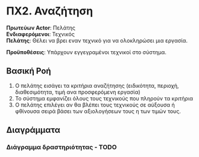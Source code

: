 # ΠΧ2. Αναζήτηση

**Πρωτεύων Actor**: Πελάτης <br>
**Ενδιαφερόμενοι**: Τεχνικός <br>
**Πελάτης**: Θέλει να βρει εναν τεχνικό για να ολοκληρώσει μια εργασία. <br>
  
**Προϋποθέσεις**: Υπάρχουν εγγεγραμένοι τεχνικοί στο σύστημα. <br>

## Βασική Ροή

1. Ο πελάτης εισάγει τα κριτήρια αναζήτησης (ειδικότητα, περιοχή, διαθεσιμότητα, τιμή ανα προσφερόμενη εργασία)
2. Το σύστημα εμφανίζει όλους τους τεχνικούς που πληρούν τα κριτήρια
3. Ο πελάτης επιλέγει αν θα βλέπει τους τεχνικούς σε αύξουσα ή φθίνουσα σειρά βάσει των αξιολογήσεων τους η των τιμών τους.

## Διαγράμματα

### Διάγραμμα δραστηριότητας - TODO


